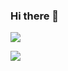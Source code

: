 ### Hi there 👋


![](https://github-readme-stats.vercel.app/api?username=NicoIer&show_icons=true&theme=material-palenight)

![](https://github-readme-stats.vercel.app/api/top-langs/?username=NicoIer&layout=compact&theme=material-palenight)

<!--
**NicoIer/NicoIer** is a ✨ _special_ ✨ repository because its `README.md` (this file) appears on your GitHub profile.

Here are some ideas to get you started:

- 🔭 I’m currently working on ...
- 🌱 I’m currently learning ...
- 👯 I’m looking to collaborate on ...
- 🤔 I’m looking for help with ...
- 💬 Ask me about ...
- 📫 How to reach me: ...
- 😄 Pronouns: ...
- ⚡ Fun fact: ...
-->
